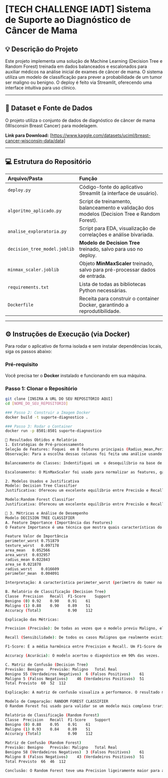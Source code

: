 # [TECH CHALLENGE IADT] Sistema de Suporte ao Diagnóstico de Câncer de Mama

## 💡 Descrição do Projeto
Este projeto implementa uma solução de Machine Learning (Decision Tree e Random Forest) treinada em dados balanceados e escalonados para auxiliar médicos na análise inicial de exames de câncer de mama. O sistema utiliza um modelo de classificação para prever a probabilidade de um tumor ser maligno ou benigno. O deploy é feito via Streamlit, oferecendo uma interface intuitiva para uso clínico.

---

## 💾 Dataset e Fonte de Dados
O projeto utiliza o conjunto de dados de diagnóstico de câncer de mama (Wisconsin Breast Cancer) para modelagem.

**Link para Download:** [https://www.kaggle.com/datasets/uciml/breast-cancer-wisconsin-data/data]

---

## 💻 Estrutura do Repositório

| Arquivo/Pasta | Função |
| :--- | :--- |
| `deploy.py` | Código-fonte do aplicativo Streamlit (a interface de usuário). |
| `algoritmo_aplicado.py` | Script de treinamento, balanceamento e validação dos modelos (Decision Tree e Random Forest). |
| `analise_exploratoria.py` | Script para EDA, visualização de correlações e análise bivariada. |
| `decision_tree_model.joblib` | **Modelo de Decision Tree** treinado, salvo para uso no deploy. |
| `minmax_scaler.joblib` | Objeto **MinMaxScaler** treinado, salvo para pré-processar dados de entrada. |
| `requirements.txt` | Lista de todas as bibliotecas Python necessárias. |
| `Dockerfile` | Receita para construir o container Docker, garantindo a reprodutibilidade. |

---

## ⚙️ Instruções de Execução (via Docker)

Para rodar o aplicativo de forma isolada e sem instalar dependências locais, siga os passos abaixo:

### Pré-requisito
Você precisa ter o **Docker** instalado e funcionando em sua máquina.

### Passo 1: Clonar o Repositório
```bash
git clone [INSIRA A URL DO SEU REPOSITÓRIO AQUI]
cd [NOME_DO_SEU_REPOSITORIO]

### Passo 2: Construir a Imagem Docker
docker build -t suporte-diagnostico .

### Passo 3: Rodar o Container
docker run -p 8501:8501 suporte-diagnostico

🔬 Resultados Obtidos e Relatório
1. Estratégias de Pré-processamento
Seleção de Features: Foquei  em 8 features principais (Radius_mean,Perimeter_mean,Area_mean,Radius_worst,Perimeter_worst,Area_worst,Area_se e Texture_worst.) para reduzir a multicolinearidade e simplificar o modelo, mantendo o poder preditivo.
Observação: Para a escolha dessas colunas foi feita uma análise usando Mapa de calor e Box Plot.  

Balanceamento de Classes: Indentifiquei um  o desequilíbrio na base de treino e apliquei  o RandomOverSampler (imblearn) apenas nos dados de treino para equalizar o número de casos Malignos e Benignos e eliminar o viés, evitando que o modelo visse apenas muitos dados de uma determina classe e pouco de outra.

Escalonamento: O MinMaxScaler foi usado para normalizar as features, garantindo que o modelo Decision Tree as trate com pesos iguais.

2. Modelos Usados e Justificativa
Modelo: Decision Tree Classifier
Justificativa: Ofereceu um excelente equilíbrio entre Precisão e Recall e, crucialmente, alta Interpretabilidade (Feature Importance). Foi o modelo escolhido para o deploy.

Modelo:Random Forest Classifier
Justificativa: Ofereceu um excelente equilíbrio entre Precisão e Recall e, crucialmente, alta Interpretabilidade, porém o tempo de processamento foi elevado, fazendo com que ele fosse descartado para a etapa do deploy.

🔬 3. Métricas e Análise de Desempenho
Modelo DECISION TREE CLASSIFIER
A. Feature Importance (Importância das Features)
O Feature Importance é uma técnica que mostra quais características do tumor foram mais decisivas na tomada de decisão do modelo.

Feature	Valor de Importância
perimeter_worst	0.751879
texture_worst	0.097178
area_mean	0.052566
area_worst	0.032957
radius_mean	0.022843
area_se	0.021878
radius_worst	0.016609
perimeter_mean	0.004091

Interpretação: A característica perimeter_worst (perímetro do tumor no pior caso) é, de longe, o fator mais importante para a decisão do modelo (responsável por mais de 75% da importância total). Isso justifica a seleção dessa feature, provando que ela é a principal preditora do diagnóstico.

B. Relatório de Classificação (Decision Tree)
Classe	Precision	Recall	F1-Score	Support
Benigno (0)	0.92	0.90	0.91	61
Maligno (1)	0.88	0.90	0.89	51
Accuracy (Total)			0.90	112

Explicação das Métricas:

Precision (Precisão): De todas as vezes que o modelo previu Maligno, ele acertou 88% delas.

Recall (Sensibilidade): De todos os casos Malignos que realmente existiam, o modelo identificou corretamente 90% deles. Em um diagnóstico médico, o Recall alto é crucial para evitar Falsos Negativos (ignorar um câncer).

F1-Score: É a média harmônica entre Precision e Recall. Um F1-Score de 0.89 para a classe Maligna indica um desempenho geral muito forte.

Accuracy (Acurácia): O modelo acertou o diagnóstico em 90% das vezes.

C. Matriz de Confusão (Decision Tree)
Previsão: Benigno	Previsão: Maligno	Total Real
Benigno	55 (Verdadeiros Negativos)	6 (Falsos Positivos)	61
Maligno	5 (Falsos Negativos)	46 (Verdadeiros Positivos)	51
Total Previsto	60	52	112

Explicação: A matriz de confusão visualiza a performance. O resultado mais importante é a baixa incidência de Falsos Negativos (casos reais de câncer que o modelo classificou como benignos). O modelo Decision Tree demonstra segurança ao manter esse erro crítico em um nível baixo.

Modelo de Comparação: RANDOM FOREST CLASSIFIER
O Random Forest foi usado para validar se um modelo mais complexo traria ganhos significativos.

Relatório de Classificação (Random Forest)
Classe	Precision	Recall	F1-Score	Support
Benigno (0)	0.88	0.95	0.91	61
Maligno (1)	0.93	0.84	0.89	51
Accuracy (Total)			0.90	112

Matriz de Confusão (Random Forest)
Previsão: Benigno	Previsão: Maligno	Total Real
Benigno	58 (Verdadeiros Negativos)	3 (Falsos Positivos)	61
Maligno	8 (Falsos Negativos)	43 (Verdadeiros Positivos)	51
Total Previsto	66	46	112

Conclusão: O Random Forest teve uma Precision ligeiramente maior para a classe Maligna (0.93 vs. 0.88), mas um Recall pior (0.84 vs. 0.90). Como o Recall (identificar o câncer real) é mais importante em um diagnóstico, a Decision Tree é o modelo mais adequado e seguro para o deploy, apesar da complexidade do Random Forest.





